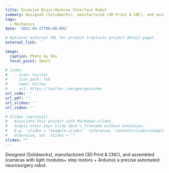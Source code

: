 ```yaml
---
title: Invasive Brain-Machine Interface Robot
summary: Designed (Solidworks), manufactured (3D Print & CNC), and assembled (cameras with light modules+ step motors + Arduino) a precise automated neurosurgery robot.
tags:
  - Mechanics
date: '2021-04-27T00:00:00Z'

# Optional external URL for project (replaces project detail page).
external_link: ''

image:
  caption: Photo by Shu
  focal_point: Smart

# links:
#   - icon: twitter
#     icon_pack: fab
#     name: Follow
#     url: https://twitter.com/georgecushen
url_code: ''
url_pdf: ''
url_slides: ''
url_video: ''

# Slides (optional).
#   Associate this project with Markdown slides.
#   Simply enter your slide deck's filename without extension.
#   E.g. `slides = "example-slides"` references `content/slides/example-slides.md`.
#   Otherwise, set `slides = ""`.
slides: ""
---
```


Designed (Solidworks), manufactured (3D Print & CNC), and assembled (cameras with light modules+ step motors + Arduino) a precise automated neurosurgery robot.